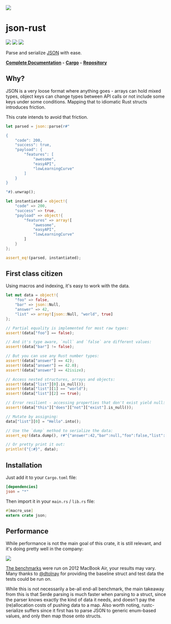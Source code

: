 ![](http://terhix.com/doc/json-rust-logo-small.png)

# json-rust

![](https://img.shields.io/travis/maciejhirsz/json-rust.svg)
![](https://img.shields.io/crates/v/json.svg)
![](https://img.shields.io/crates/l/json.svg)

Parse and serialize [JSON](http://json.org/) with ease.

**[Complete Documentation](http://terhix.com/doc/json/) -**
**[Cargo](https://crates.io/crates/json) -**
**[Repository](https://github.com/maciejhirsz/json-rust)**

## Why?

JSON is a very loose format where anything goes - arrays can hold mixed
types, object keys can change types between API calls or not include
some keys under some conditions. Mapping that to idiomatic Rust structs
introduces friction.

This crate intends to avoid that friction.

```rust
let parsed = json::parse(r#"

{
    "code": 200,
    "success": true,
    "payload": {
        "features": [
            "awesome",
            "easyAPI",
            "lowLearningCurve"
        ]
    }
}

"#).unwrap();

let instantiated = object!{
    "code" => 200,
    "success" => true,
    "payload" => object!{
        "features" => array![
            "awesome",
            "easyAPI",
            "lowLearningCurve"
        ]
    }
};

assert_eq!(parsed, instantiated);
```

## First class citizen

Using macros and indexing, it's easy to work with the data.

```rust
let mut data = object!{
    "foo" => false,
    "bar" => json::Null,
    "answer" => 42,
    "list" => array![json::Null, "world", true]
};

// Partial equality is implemented for most raw types:
assert!(data["foo"] == false);

// And it's type aware, `null` and `false` are different values:
assert!(data["bar"] != false);

// But you can use any Rust number types:
assert!(data["answer"] == 42);
assert!(data["answer"] == 42.0);
assert!(data["answer"] == 42isize);

// Access nested structures, arrays and objects:
assert!(data["list"][0].is_null());
assert!(data["list"][1] == "world");
assert!(data["list"][2] == true);

// Error resilient - accessing properties that don't exist yield null:
assert!(data["this"]["does"]["not"]["exist"].is_null());

// Mutate by assigning:
data["list"][0] = "Hello".into();

// Use the `dump` method to serialize the data:
assert_eq!(data.dump(), r#"{"answer":42,"bar":null,"foo":false,"list":["Hello","world",true]}"#);

// Or pretty print it out:
println!("{:#}", data);
```

## Installation

Just add it to your `Cargo.toml` file:

```toml
[dependencies]
json = "*"
```

Then import it in your `main.rs` / `lib.rs` file:

```rust
#[macro_use]
extern crate json;
```

## Performance

While performance is not the main goal of this crate, it is still relevant, and it's doing pretty well in the company:

![](http://terhix.com/json-perf-5.png)

[The benchmarks](https://github.com/maciejhirsz/json-rust/blob/benches/benches/log.rs) were run on 2012 MacBook Air, your results may vary. Many thanks to [@dtolnay](https://github.com/dtolnay) for providing the baseline struct and test data the tests could be run on.

While this is not necessarily a be-all end-all benchmark, the main takeaway from this is that Serde parsing is much faster when parsing to a struct, since the parser knows exactly the kind of data it needs, and doesn't pay the (re)allocation costs of pushing data to a map. Also worth noting, rustc-serialize suffers since it first has to parse JSON to generic enum-based values, and only then map those onto structs.
